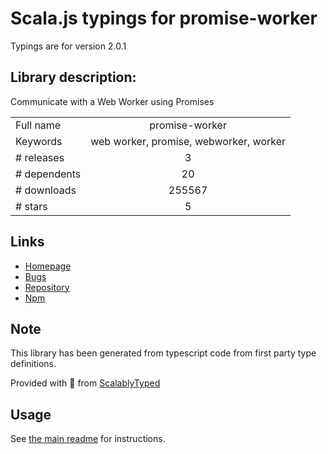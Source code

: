 
# Scala.js typings for promise-worker

Typings are for version 2.0.1

## Library description:
Communicate with a Web Worker using Promises

|                    |                 |
| ------------------ | :-------------: |
| Full name          | promise-worker |
| Keywords           | web worker, promise, webworker, worker |
| # releases         | 3 |
| # dependents       | 20 |
| # downloads        | 255567 |
| # stars            | 5 |

## Links
- [Homepage](https://github.com/nolanlawson/promise-worker#readme)
- [Bugs](https://github.com/nolanlawson/promise-worker/issues)
- [Repository](https://github.com/nolanlawson/promise-worker)
- [Npm](https://www.npmjs.com/package/promise-worker)
    


## Note
This library has been generated from typescript code from first party type definitions.

Provided with :purple_heart: from [ScalablyTyped](https://github.com/oyvindberg/ScalablyTyped)

## Usage
See [the main readme](../../readme.md) for instructions.


